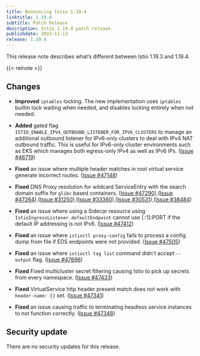 ```yaml
---
title: Announcing Istio 1.19.4
linktitle: 1.19.4
subtitle: Patch Release
description: Istio 1.19.4 patch release.
publishdate: 2023-11-13
release: 1.19.4
---
```


This release note describes what’s different between Istio 1.19.3 and 1.19.4.

{{< relnote >}}

## Changes

- **Improved** `iptables` locking. The new implementation uses `iptables` builtin lock waiting when needed, and disables locking entirely when not needed.

- **Added** gated flag `ISTIO_ENABLE_IPV4_OUTBOUND_LISTENER_FOR_IPV6_CLUSTERS` to manage an additional outbound listener for IPv6-only clusters to deal with IPv4 NAT outbound traffic.
This is useful for IPv6-only cluster environments such as EKS which manages both egress-only IPv4 as well as IPv6 IPs.
  ([Issue #46719](https://github.com/istio/istio/issues/46719))

- **Fixed** an issue where multiple header matches in root virtual service generate incorrect routes.  ([Issue #47148](https://github.com/istio/istio/issues/47148))

- **Fixed** DNS Proxy resolution for wildcard ServiceEntry with the search domain suffix for `glibc` based containers.
  ([Issue #47290](https://github.com/istio/istio/issues/47290)),([Issue #47264](https://github.com/istio/istio/issues/47264)),([Issue #31250](https://github.com/istio/istio/issues/31250)),([Issue #33360](https://github.com/istio/istio/issues/33360)),([Issue #30531](https://github.com/istio/istio/issues/30531)),([Issue #38484](https://github.com/istio/istio/issues/38484))

- **Fixed** an issue where using a Sidecar resource using `IstioIngressListener.defaultEndpoint` cannot use [::1]:PORT if the default IP addressing is not IPv6.
  ([Issue #47412](https://github.com/istio/istio/issues/47412))

- **Fixed** an issue where `istioctl proxy-config` fails to process a config dump from file if EDS endpoints were not provided.
  ([Issue #47505](https://github.com/istio/istio/issues/47505))

- **Fixed** an issue where `istioctl tag list` command didn't accept `--output` flag.
  ([Issue #47696](https://github.com/istio/istio/issues/47696))

- **Fixed** Fixed multicluster secret filtering causing Istio to pick up secrets from every namespace.
  ([Issue #47433](https://github.com/istio/istio/issues/47433))

- **Fixed** VirtualService http header present match does not work with `header-name: {}` set.
  ([Issue #47341](https://github.com/istio/istio/issues/47341))

- **Fixed** an issue causing traffic to terminating headless service instances to not function correctly.
  ([Issue #47348](https://github.com/istio/istio/issues/47348))

## Security update

There are no security updates for this release.

